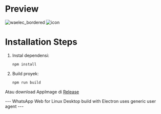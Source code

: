 # Preview
![waelec_bordered](https://github.com/user-attachments/assets/a52d64be-0856-44dd-b6ae-b22a9b72ee44)
![icon](https://github.com/user-attachments/assets/5408334b-e694-4f58-925d-8bfef1b586e0)


# Installation Steps

1. Instal dependensi:
   ```bash
   npm install
2. Build proyek:
   ```bash
   npm run build

Atau download AppImage di [Release](https://github.com/alb-soul/whatsapp-electron/releases)

--- WhatsApp Web for Linux Desktop build with Electron uses generic user agent ---
